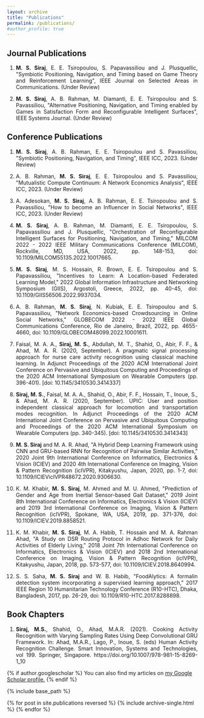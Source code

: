 ```yaml
---
layout: archive
title: "Publications"
permalink: /publications/
#author_profile: true
---
```


<H2>Journal Publications</H2>

<ol>
   <li><p align="justify"><b>M. S. Siraj</b>, E. E. Tsiropoulou, S. Papavassiliou and J. Plusquellic, "Symbiotic Positioning, Navigation, and Timing based on Game Theory and Reinforcement Learning", IEEE Journal on Selected Areas in Communications. (Under Review)</p></li>
  <li><p align="justify"><b>M. S. Siraj</b>, A. B. Rahman, M. Diamanti, E. E. Tsiropoulou and S. Pavassiliou, "Alternative Positioning, Navigation, and Timing enabled by Games in Satisfaction Form and Reconfigurable Intelligent Surfaces", IEEE Systems Journal. (Under Review)</p></li>
</ol>

<H2>Conference Publications</H2>

<ol>
  <li><p align="justify"><b>M. S. Siraj</b>, A. B. Rahman, E. E. Tsiropoulou and S. Pavassiliou, "Symbiotic Positioning, Navigation, and Timing", IEEE ICC, 2023. (Under Review)</p></li>
  <li><p align="justify">A. B. Rahman, <b>M. S. Siraj</b>, E. E. Tsiropoulou and S. Pavassiliou, "Mutualistic Compute Continuum: A Network Economics Analysis", IEEE ICC, 2023. (Under Review)</p></li>
  <li><p align="justify">A. Adesokan, <b>M. S. Siraj</b>, A. B. Rahman, E. E. Tsiropoulou and S. Pavassiliou, "How to become an Influencer in Social Networks", IEEE ICC, 2023. (Under Review)</p></li>
  <li><p align="justify"><b>M. S. Siraj</b>, A. B. Rahman, M. Diamanti, E. E. Tsiropoulou, S. Papavassiliou and J. Plusquellic, "Orchestration of Reconfigurable Intelligent Surfaces for Positioning, Navigation, and Timing," MILCOM 2022 - 2022 IEEE Military Communications Conference (MILCOM), Rockville, MD, USA, 2022, pp. 148-153, doi: 10.1109/MILCOM55135.2022.10017665.</p></li>
  <li><p align="justify"><b>M. S. Siraj</b>, M. S. Hossain, R. Brown, E. E. Tsiropoulou and S. Papavassiliou, "Incentives to Learn: A Location-based Federated Learning Model," 2022 Global Information Infrastructure and Networking Symposium (GIIS), Argostoli, Greece, 2022, pp. 40-45, doi: 10.1109/GIIS56506.2022.9937034.</p></li>
  <li><p align="justify">A. B. Rahman, <b>M. S. Siraj</b>, N. Kubiak, E. E. Tsiropoulou and S. Papavassiliou, "Network Economics-based Crowdsourcing in Online Social Networks," GLOBECOM 2022 - 2022 IEEE Global Communications Conference, Rio de Janeiro, Brazil, 2022, pp. 4655-4660, doi: 10.1109/GLOBECOM48099.2022.10001611.</p></li> 
  <li><p align="justify">Faisal, M. A. A., <b>Siraj, M. S.</b>, Abdullah, M. T., Shahid, O., Abir, F. F., & Ahad, M. A. R. (2020, September). A pragmatic signal processing approach for nurse care activity recognition using classical machine learning. In Adjunct Proceedings of the 2020 ACM International Joint Conference on Pervasive and Ubiquitous Computing and Proceedings of the 2020 ACM International Symposium on Wearable Computers (pp. 396-401). [doi: 10.1145/3410530.3414337]</p></li>
  <li><p align="justify"><b>Siraj, M. S.</b>, Faisal, M. A. A., Shahid, O., Abir, F. F., Hossain, T., Inoue, S., & Ahad, M. A. R. (2020, September). UPIC: User and position independent classical approach for locomotion and transportation modes recognition. In Adjunct Proceedings of the 2020 ACM International Joint Conference on Pervasive and Ubiquitous Computing and Proceedings of the 2020 ACM International Symposium on Wearable Computers (pp. 340-345). [doi: 10.1145/3410530.3414343]</p></li> 
  <li><p align="justify"><b>M. S. Siraj</b> and M. A. R. Ahad, "A Hybrid Deep Learning Framework using CNN and GRU-based RNN for Recognition of Pairwise Similar Activities," 2020 Joint 9th International Conference on Informatics, Electronics & Vision (ICIEV) and 2020 4th International Conference on Imaging, Vision & Pattern Recognition (icIVPR), Kitakyushu, Japan, 2020, pp. 1-7, doi: 10.1109/ICIEVicIVPR48672.2020.9306630.</p></li>
  <li><p align="justify">K. M. Khabir, <b>M. S. Siraj</b>, M. Ahmed and M. U. Ahmed, "Prediction of Gender and Age from Inertial Sensor-based Gait Dataset," 2019 Joint 8th International Conference on Informatics, Electronics & Vision (ICIEV) and 2019 3rd International Conference on Imaging, Vision & Pattern Recognition (icIVPR), Spokane, WA, USA, 2019, pp. 371-376, doi: 10.1109/ICIEV.2019.8858521.</p></li> 
  <li><p align="justify">K. M. Khabir, <b>M. S. Siraj</b>, M. A. Habib, T. Hossain and M. A. Rahman Ahad, "A Study on DSR Routing Protocol in Adhoc Network for Daily Activities of Elderly Living," 2018 Joint 7th International Conference on Informatics, Electronics & Vision (ICIEV) and 2018 2nd International Conference on Imaging, Vision & Pattern Recognition (icIVPR), Kitakyushu, Japan, 2018, pp. 573-577, doi: 10.1109/ICIEV.2018.8640994.</p></li>
  <li><p align="justify">S. S. Saha, <b>M. S. Siraj</b> and W. B. Habib, "FoodAlytics: A formalin detection system incorporating a supervised learning approach," 2017 IEEE Region 10 Humanitarian Technology Conference (R10-HTC), Dhaka, Bangladesh, 2017, pp. 26-29, doi: 10.1109/R10-HTC.2017.8288898.</p></li>
</ol>

<H2>Book Chapters</H2>

<ol>
   <li><p align="justify"><b>Siraj, M.S.</b>, Shahid, O., Ahad, M.A.R. (2021). Cooking Activity Recognition with Varying Sampling Rates Using Deep Convolutional GRU Framework. In: Ahad, M.A.R., Lago, P., Inoue, S. (eds) Human Activity Recognition Challenge. Smart Innovation, Systems and Technologies, vol 199. Springer, Singapore. https://doi.org/10.1007/978-981-15-8269-1_10</p></li>
</ol>

{% if author.googlescholar %}
  You can also find my articles on <u><a href="{{author.googlescholar}}">my Google Scholar profile</a>.</u>
{% endif %}

{% include base_path %}

{% for post in site.publications reversed %}
  {% include archive-single.html %}
{% endfor %}
